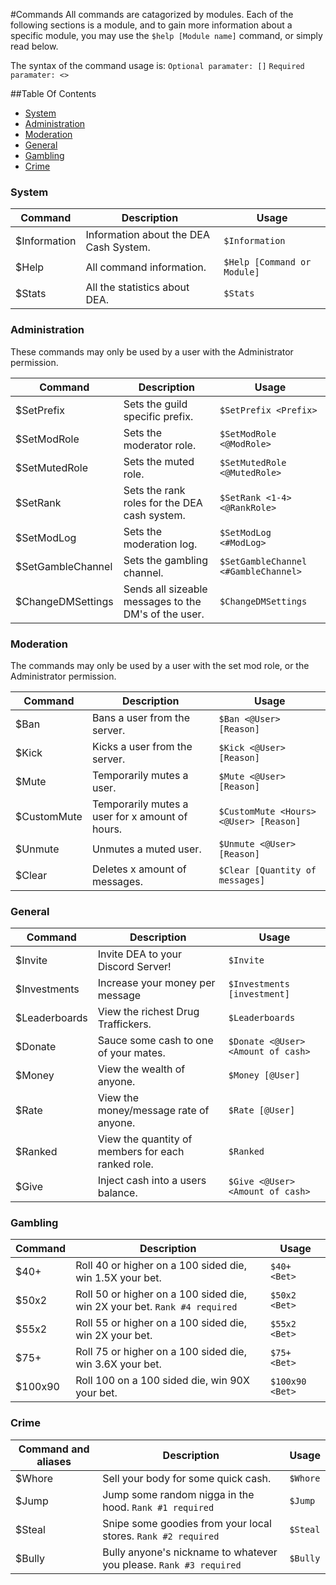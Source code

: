 #Commands
All commands are catagorized by modules. Each of the following sections is a module, and to gain more information about a specific module, you may use the `$help [Module name]` command, or simply read below.

The syntax of the command usage is: 
`Optional paramater: []`
`Required paramater: <>`

##Table Of Contents
- [System](#system)
- [Administration](#administration)
- [Moderation](#moderation)
- [General](#gambling)
- [Gambling](#gambling)
- [Crime](#crime)

### System
Command | Description | Usage
----------------|--------------|-------
$Information|Information about the DEA Cash System.|`$Information`
$Help|All command information.|`$Help [Command or Module]`
$Stats|All the statistics about DEA.|`$Stats`

### Administration  

These commands may only be used by a user with the Administrator permission.

Command | Description | Usage
----------------|--------------|-------
$SetPrefix|Sets the guild specific prefix.|`$SetPrefix <Prefix>`
$SetModRole|Sets the moderator role.|`$SetModRole <@ModRole>`
$SetMutedRole|Sets the muted role.|`$SetMutedRole <@MutedRole>`
$SetRank|Sets the rank roles for the DEA cash system.|`$SetRank <1-4> <@RankRole>`
$SetModLog|Sets the moderation log.|`$SetModLog <#ModLog>`
$SetGambleChannel|Sets the gambling channel.|`$SetGambleChannel <#GambleChannel>`
$ChangeDMSettings|Sends all sizeable messages to the DM's of the user.|`$ChangeDMSettings`

### Moderation 

The commands may only be used by a user with the set mod role, or the Administrator permission.

Command | Description | Usage
----------------|--------------|-------
$Ban|Bans a user from the server.|`$Ban <@User> [Reason]`
$Kick|Kicks a user from the server.|`$Kick <@User> [Reason]`
$Mute|Temporarily mutes a user.|`$Mute <@User> [Reason]`
$CustomMute|Temporarily mutes a user for x amount of hours.|`$CustomMute <Hours> <@User> [Reason]`
$Unmute|Unmutes a muted user.|`$Unmute <@User> [Reason]`
$Clear|Deletes x amount of messages.|`$Clear [Quantity of messages]`


### General 
Command | Description | Usage
----------------|--------------|-------
$Invite|Invite DEA to your Discord Server!|`$Invite`
$Investments|Increase your money per message|`$Investments [investment]`
$Leaderboards|View the richest Drug Traffickers.|`$Leaderboards`
$Donate|Sauce some cash to one of your mates.|`$Donate <@User> <Amount of cash>`
$Money|View the wealth of anyone.|`$Money [@User]`
$Rate|View the money/message rate of anyone.|`$Rate [@User]`
$Ranked|View the quantity of members for each ranked role.|`$Ranked`
$Give|Inject cash into a users balance.|`$Give <@User> <Amount of cash>`

### Gambling 
Command | Description | Usage
----------------|--------------|-------
$40+|Roll 40 or higher on a 100 sided die, win 1.5X your bet.|`$40+ <Bet>`
$50x2|Roll 50 or higher on a 100 sided die, win 2X your bet. `Rank #4 required`|`$50x2 <Bet>`
$55x2|Roll 55 or higher on a 100 sided die, win 2X your bet.|`$55x2 <Bet>`
$75+|Roll 75 or higher on a 100 sided die, win 3.6X your bet.|`$75+ <Bet>`
$100x90|Roll 100 on a 100 sided die, win 90X your bet.|`$100x90 <Bet>`

### Crime
Command and aliases | Description | Usage
----------------|--------------|-------
$Whore|Sell your body for some quick cash.|`$Whore`
$Jump|Jump some random nigga in the hood. `Rank #1 required`|`$Jump`
$Steal|Snipe some goodies from your local stores. `Rank #2 required`|`$Steal`
$Bully|Bully anyone's nickname to whatever you please. `Rank #3 required`|`$Bully`